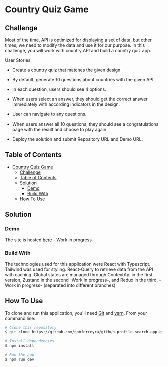 # Country Quiz Game

## Challenge

Most of the time, API is optimized for displaying a set of data, but other times, we need to modify the data and use it for our purpose. In this challenge, you will work with country API and build a country quiz app.

User Stories:

- Create a country quiz that matches the given design.

- By default, generate 10 questions about countries with the given API.

- In each question, users should see 4 options.

- When users select an answer, they should get the correct answer immediately with according indicators in the design.

- User can navigate to any questions.

- When users answer all 10 questions, they should see a congratulations page with the result and choose to play again.

- Deploy the solution and submit Repository URL and Demo URL.

## Table of Contents

- [Country Quiz Game](#country-quiz-game)
  - [Challenge](#challenge)
  - [Table of Contents](#table-of-contents)
  - [Solution](#solution)
    - [Demo](#demo)
    - [Build With](#build-with)
  - [How To Use](#how-to-use)

## Solution

### Demo

The site is hosted [here](***) - Work in progress-

### Build With

The technologies used for this application were React with Typescript. Tailwind was used for styling. React-Query to retrieve data from the API with caching.
Global states are managed through ContextApi in the first version, Zustand in the second -Work in progress-, and Redux in the third. -Work in progress- (separated into different branches)

## How To Use

To clone and run this application, you'll need [Git](https://git-scm.com) and [yarn](https://yarnpkg.com/). From your command line:

```bash
# Clone this repository
$ git clone https://github.com/gonferreyra/github-profile-search-app.git

# Install dependencies
$ npm install

# Run the app
$ npm run dev
```
